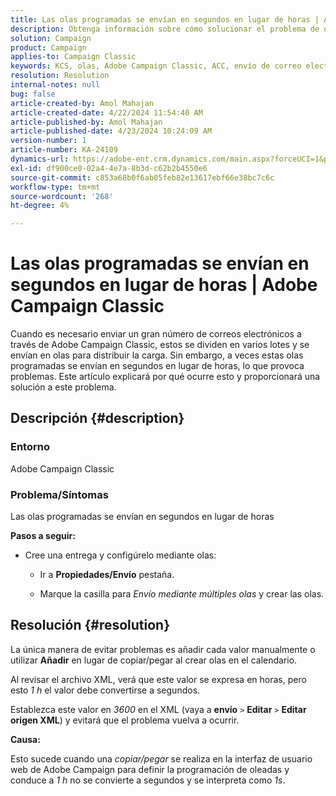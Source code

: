 ```yaml
---
title: Las olas programadas se envían en segundos en lugar de horas | Adobe Campaign Classic
description: Obtenga información sobre cómo solucionar el problema de que las olas programadas se envían en segundos en lugar de horas en Adobe Campaign Classic.
solution: Campaign
product: Campaign
applies-to: Campaign Classic
keywords: KCS, olas, Adobe Campaign Classic, ACC, envío de correo electrónico, programación, horas, segundos
resolution: Resolution
internal-notes: null
bug: false
article-created-by: Amol Mahajan
article-created-date: 4/22/2024 11:54:40 AM
article-published-by: Amol Mahajan
article-published-date: 4/23/2024 10:24:09 AM
version-number: 1
article-number: KA-24109
dynamics-url: https://adobe-ent.crm.dynamics.com/main.aspx?forceUCI=1&pagetype=entityrecord&etn=knowledgearticle&id=e9d08613-9f00-ef11-a1fe-6045bd006704
exl-id: df900ce0-02a4-4e7a-8b3d-c62b2b4550e6
source-git-commit: c853a68b0f6ab05feb82e13617ebf66e38bc7c6c
workflow-type: tm+mt
source-wordcount: '268'
ht-degree: 4%

---
```


# Las olas programadas se envían en segundos en lugar de horas | Adobe Campaign Classic


Cuando es necesario enviar un gran número de correos electrónicos a través de Adobe Campaign Classic, estos se dividen en varios lotes y se envían en olas para distribuir la carga. Sin embargo, a veces estas olas programadas se envían en segundos en lugar de horas, lo que provoca problemas. Este artículo explicará por qué ocurre esto y proporcionará una solución a este problema.

## Descripción {#description}


### <b>Entorno</b>

Adobe Campaign Classic



### <b>Problema/Síntomas</b>

Las olas programadas se envían en segundos en lugar de horas

<b>Pasos a seguir:</b>

- Cree una entrega y configúrelo mediante olas:



   - Ir a <b>Propiedades/Envío</b> pestaña.


   - Marque la casilla para *Envío mediante múltiples olas* y crear las olas.






## Resolución {#resolution}


La única manera de evitar problemas es añadir cada valor manualmente o utilizar <b>Añadir</b> en lugar de copiar/pegar al crear olas en el calendario.

Al revisar el archivo XML, verá que este valor se expresa en horas, pero esto *1 h* el valor debe convertirse a segundos.

Establezca este valor en *3600* en el XML (vaya a <b>envío</b> `>`  <b>Editar</b> `>`  <b>Editar origen XML</b>) y evitará que el problema vuelva a ocurrir.

<b>Causa:</b>

Esto sucede cuando una *copiar/pegar* se realiza en la interfaz de usuario web de Adobe Campaign para definir la programación de oleadas y conduce a *1 h* no se convierte a segundos y se interpreta como *1s*.

